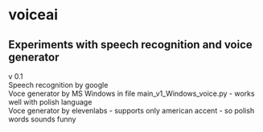 # voiceai
<h2>Experiments with speech recognition and voice generator</h2>
v 0.1 <br>
Speech recognition by google <br>
Voce generator by MS Windows in file main_v1_Windows_voice.py - works 
well with polish language<br>
Voce generator by elevenlabs - supports only american accent - so polish
words sounds funny